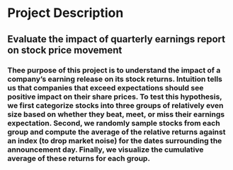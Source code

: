 # 
# Project Description 
## Evaluate the impact of quarterly earnings report on stock price movement
### Thee purpose of this project is to understand the impact of a company’s earning release on its stock returns. Intuition tells us that companies that exceed expectations should see positive impact on their share prices. To test this hypothesis, we first categorize stocks into three groups of relatively even size based on whether they beat, meet, or miss their earnings expectation. Second, we randomly sample stocks from each group and compute the average of the relative returns against an index (to drop market noise) for the dates surrounding the announcement day. Finally, we visualize the cumulative average of these returns for each group.


